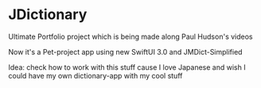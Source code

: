 # JDictionary
Ultimate Portfolio project which is being made along Paul Hudson's videos

Now it's a Pet-project app using new SwiftUI 3.0 and JMDict-Simplified 

Idea: check how to work with this stuff cause I love Japanese and wish I could have my own dictionary-app with my cool stuff

